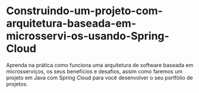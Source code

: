 # Construindo-um-projeto-com-arquitetura-baseada-em-microsservi-os-usando-Spring-Cloud
Aprenda na prática como funciona uma arquitetura de software baseada em microsserviços, os seus benefícios e desafios, assim como faremos um projeto em Java com Spring Cloud para você desenvolver o seu portfólio de projetos.
